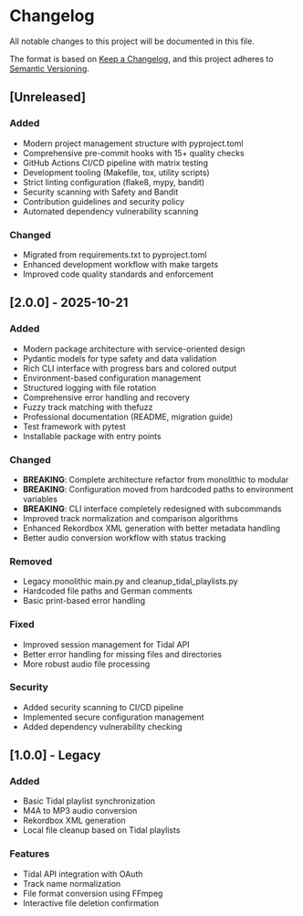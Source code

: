 # Changelog

All notable changes to this project will be documented in this file.

The format is based on [Keep a Changelog](https://keepachangelog.com/en/1.0.0/),
and this project adheres to [Semantic Versioning](https://semver.org/spec/v2.0.0.html).

## [Unreleased]

### Added
- Modern project management structure with pyproject.toml
- Comprehensive pre-commit hooks with 15+ quality checks
- GitHub Actions CI/CD pipeline with matrix testing
- Development tooling (Makefile, tox, utility scripts)
- Strict linting configuration (flake8, mypy, bandit)
- Security scanning with Safety and Bandit
- Contribution guidelines and security policy
- Automated dependency vulnerability scanning

### Changed
- Migrated from requirements.txt to pyproject.toml
- Enhanced development workflow with make targets
- Improved code quality standards and enforcement

## [2.0.0] - 2025-10-21

### Added
- Modern package architecture with service-oriented design
- Pydantic models for type safety and data validation
- Rich CLI interface with progress bars and colored output
- Environment-based configuration management
- Structured logging with file rotation
- Comprehensive error handling and recovery
- Fuzzy track matching with thefuzz
- Professional documentation (README, migration guide)
- Test framework with pytest
- Installable package with entry points

### Changed
- **BREAKING**: Complete architecture refactor from monolithic to modular
- **BREAKING**: Configuration moved from hardcoded paths to environment variables
- **BREAKING**: CLI interface completely redesigned with subcommands
- Improved track normalization and comparison algorithms
- Enhanced Rekordbox XML generation with better metadata handling
- Better audio conversion workflow with status tracking

### Removed
- Legacy monolithic main.py and cleanup_tidal_playlists.py
- Hardcoded file paths and German comments
- Basic print-based error handling

### Fixed
- Improved session management for Tidal API
- Better error handling for missing files and directories
- More robust audio file processing

### Security
- Added security scanning to CI/CD pipeline
- Implemented secure configuration management
- Added dependency vulnerability checking

## [1.0.0] - Legacy

### Added
- Basic Tidal playlist synchronization
- M4A to MP3 audio conversion
- Rekordbox XML generation
- Local file cleanup based on Tidal playlists

### Features
- Tidal API integration with OAuth
- Track name normalization
- File format conversion using FFmpeg
- Interactive file deletion confirmation
